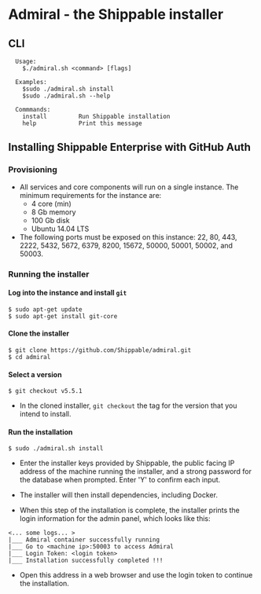 # Admiral - the Shippable installer

## CLI

```
  Usage:
    $./admiral.sh <command> [flags]

  Examples:
    $sudo ./admiral.sh install
    $sudo ./admiral.sh --help

  Commmands:
    install         Run Shippable installation
    help            Print this message
```

## Installing Shippable Enterprise with GitHub Auth

### Provisioning
- All services and core components will run on a single instance. The minimum
  requirements for the instance are:
    - 4 core (min)
    - 8 Gb memory
    - 100 Gb disk
    - Ubuntu 14.04 LTS
- The following ports must be exposed on this instance: 22, 80, 443, 2222, 5432,
  5672, 6379, 8200, 15672, 50000, 50001, 50002, and 50003.

### Running the installer
#### Log into the instance and install `git`
```
$ sudo apt-get update
$ sudo apt-get install git-core
```

#### Clone the installer
```
$ git clone https://github.com/Shippable/admiral.git
$ cd admiral
```

#### Select a version
```
$ git checkout v5.5.1
```
- In the cloned installer, `git checkout` the tag for the version that you
  intend to install.


#### Run the installation
```
$ sudo ./admiral.sh install
```

- Enter the installer keys provided by Shippable, the public facing IP address
  of the machine running the installer, and a strong password for the database
  when prompted.  Enter 'Y' to confirm each input.

- The installer will then install dependencies, including Docker.

- When this step of the installation is complete, the installer prints the login
  information for the admin panel, which looks like this:
```
<... some logs... >
|___ Admiral container successfully running
|___ Go to <machine ip>:50003 to access Admiral
|___ Login Token: <login token>
|___ Installation successfully completed !!!
```

- Open this address in a web browser and use the login token to
  continue the installation.
